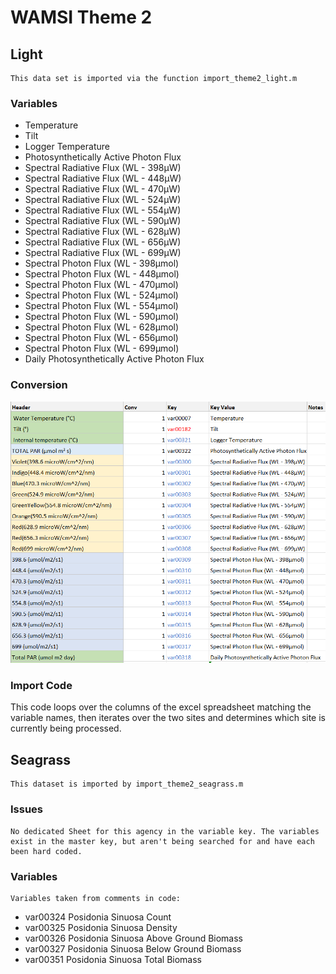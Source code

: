 # WAMSI Theme 2
## Light
    This data set is imported via the function import_theme2_light.m

### Variables
 - Temperature
 - Tilt
 - Logger Temperature
 - Photosynthetically Active Photon Flux
 - Spectral Radiative Flux (WL - 398µW)
 - Spectral Radiative Flux (WL - 448µW)
 - Spectral Radiative Flux (WL - 470µW)
 - Spectral Radiative Flux (WL - 524µW)
 - Spectral Radiative Flux (WL - 554µW)
 - Spectral Radiative Flux (WL - 590µW)
 - Spectral Radiative Flux (WL - 628µW)
 - Spectral Radiative Flux (WL - 656µW)
 - Spectral Radiative Flux (WL - 699µW)
 - Spectral Photon Flux (WL - 398µmol)
 - Spectral Photon Flux (WL - 448µmol)
 - Spectral Photon Flux (WL - 470µmol)
 - Spectral Photon Flux (WL - 524µmol)
 - Spectral Photon Flux (WL - 554µmol)
 - Spectral Photon Flux (WL - 590µmol)
 - Spectral Photon Flux (WL - 628µmol)
 - Spectral Photon Flux (WL - 656µmol)
 - Spectral Photon Flux (WL - 699µmol)
 - Daily Photosynthetically Active Photon Flux

### Conversion
![alt text](./WAMSI2Light.png)

### Import Code
This code loops over the columns of the excel spreadsheet matching the variable names, then iterates over the two sites and determines which site is currently being processed.

## Seagrass
    This dataset is imported by import_theme2_seagrass.m
    
### Issues
    No dedicated Sheet for this agency in the variable key. The variables exist in the master key, but aren't being searched for and have each been hard coded. 

### Variables
    Variables taken from comments in code:
 - var00324	Posidonia Sinuosa Count
 - var00325	Posidonia Sinuosa Density
 - var00326	Posidonia Sinuosa Above Ground Biomass
 - var00327	Posidonia Sinuosa Below Ground Biomass
 - var00351	Posidonia Sinuosa Total Biomass